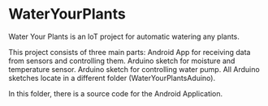 # WaterYourPlants
Water Your Plants is an IoT project for automatic watering any plants. 

This project consists of three main parts: 
Android App for receiving data from sensors and controlling them. 
Arduino sketch for moisture and temperature sensor. 
Arduino sketch for controlling water pump. All Arduino sketches locate in a different folder (WaterYourPlantsAduino). 

In this folder, there is a source code for the Android Application.
